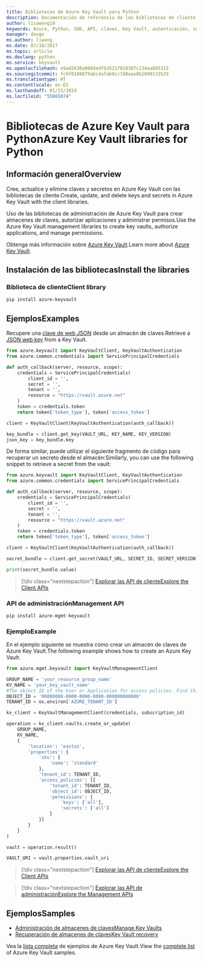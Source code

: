 ```yaml
---
title: Bibliotecas de Azure Key Vault para Python
description: Documentación de referencia de las bibliotecas de cliente de Python para Azure Key Vault
author: lisawong19
keywords: Azure, Python, SDK, API, claves, Key Vault, autenticación, secreto, clave, seguridad
manager: douge
ms.author: liwong
ms.date: 07/18/2017
ms.topic: article
ms.devlang: python
ms.service: keyvault
ms.openlocfilehash: e9ad2630a9004edfb3521f818307c134aa885315
ms.sourcegitcommit: fc9f0188879abc4afab8cc7d8aae8b2899133529
ms.translationtype: HT
ms.contentlocale: es-ES
ms.lasthandoff: 01/25/2019
ms.locfileid: "55065074"
---
```

# <a name="azure-key-vault-libraries-for-python"></a><span data-ttu-id="ac89c-104">Bibliotecas de Azure Key Vault para Python</span><span class="sxs-lookup"><span data-stu-id="ac89c-104">Azure Key Vault libraries for Python</span></span>

## <a name="overview"></a><span data-ttu-id="ac89c-105">Información general</span><span class="sxs-lookup"><span data-stu-id="ac89c-105">Overview</span></span>

<span data-ttu-id="ac89c-106">Cree, actualice y elimine claves y secretos en Azure Key Vault con las bibliotecas de cliente.</span><span class="sxs-lookup"><span data-stu-id="ac89c-106">Create, update, and delete keys and secrets in Azure Key Vault with the client libraries.</span></span>

<span data-ttu-id="ac89c-107">Uso de las bibliotecas de administración de Azure Key Vault para crear almacenes de claves, autorizar aplicaciones y administrar permisos.</span><span class="sxs-lookup"><span data-stu-id="ac89c-107">Use the Azure Key Vault management libraries to create key vaults, authorize applications, and manage permissions.</span></span> 

<span data-ttu-id="ac89c-108">Obtenga más información sobre [Azure Key Vault](/azure/key-vault/key-vault-whatis).</span><span class="sxs-lookup"><span data-stu-id="ac89c-108">Learn more about [Azure Key Vault](/azure/key-vault/key-vault-whatis).</span></span>

## <a name="install-the-libraries"></a><span data-ttu-id="ac89c-109">Instalación de las bibliotecas</span><span class="sxs-lookup"><span data-stu-id="ac89c-109">Install the libraries</span></span>

### <a name="client-library"></a><span data-ttu-id="ac89c-110">Biblioteca de cliente</span><span class="sxs-lookup"><span data-stu-id="ac89c-110">Client library</span></span>

```bash
pip install azure-keyvault
```

## <a name="examples"></a><span data-ttu-id="ac89c-111">Ejemplos</span><span class="sxs-lookup"><span data-stu-id="ac89c-111">Examples</span></span>

<span data-ttu-id="ac89c-112">Recupere una [clave de web JSON](https://tools.ietf.org/html/draft-ietf-jose-json-web-key-18) desde un almacén de claves.</span><span class="sxs-lookup"><span data-stu-id="ac89c-112">Retrieve a [JSON web key](https://tools.ietf.org/html/draft-ietf-jose-json-web-key-18) from a Key Vault.</span></span>

```python
from azure.keyvault import KeyVaultClient, KeyVaultAuthentication
from azure.common.credentials import ServicePrincipalCredentials

def auth_callback(server, resource, scope):
    credentials = ServicePrincipalCredentials(
        client_id = '',
        secret = '',
        tenant = '',
        resource = "https://vault.azure.net"
    )
    token = credentials.token
    return token['token_type'], token['access_token']

client = KeyVaultClient(KeyVaultAuthentication(auth_callback))

key_bundle = client.get_key(VAULT_URL, KEY_NAME, KEY_VERSION)
json_key = key_bundle.key
```

<span data-ttu-id="ac89c-113">De forma similar, puede utilizar el siguiente fragmento de código para recuperar un secreto desde el almacén:</span><span class="sxs-lookup"><span data-stu-id="ac89c-113">Similarly, you can use the following snippet to retrieve a secret from the vault:</span></span>

```python
from azure.keyvault import KeyVaultClient, KeyVaultAuthentication
from azure.common.credentials import ServicePrincipalCredentials

def auth_callback(server, resource, scope):
    credentials = ServicePrincipalCredentials(
        client_id = '',
        secret = '',
        tenant = '',
        resource = "https://vault.azure.net"
    )
    token = credentials.token
    return token['token_type'], token['access_token']

client = KeyVaultClient(KeyVaultAuthentication(auth_callback))

secret_bundle = client.get_secret(VAULT_URL, SECRET_ID, SECRET_VERSION)

print(secret_bundle.value)
```

> [!div class="nextstepaction"]
> [<span data-ttu-id="ac89c-114">Explorar las API de cliente</span><span class="sxs-lookup"><span data-stu-id="ac89c-114">Explore the Client APIs</span></span>](/python/api/overview/azure/keyvault/client)

### <a name="management-api"></a><span data-ttu-id="ac89c-115">API de administración</span><span class="sxs-lookup"><span data-stu-id="ac89c-115">Management API</span></span>

```bash
pip install azure-mgmt-keyvault
```

### <a name="example"></a><span data-ttu-id="ac89c-116">Ejemplo</span><span class="sxs-lookup"><span data-stu-id="ac89c-116">Example</span></span>
<span data-ttu-id="ac89c-117">En el ejemplo siguiente se muestra cómo crear un almacén de claves de Azure Key Vault.</span><span class="sxs-lookup"><span data-stu-id="ac89c-117">The following example shows how to create an Azure Key Vault.</span></span> 

```python
from azure.mgmt.keyvault import KeyVaultManagementClient

GROUP_NAME = 'your_resource_group_name'
KV_NAME = 'your_key_vault_name'
#The object ID of the User or Application for access policies. Find this number in the portal
OBJECT_ID = '00000000-0000-0000-0000-000000000000'
TENANT_ID = os.environ['AZURE_TENANT_ID']

kv_client = KeyVaultManagementClient(credentials, subscription_id)

operation = kv_client.vaults.create_or_update(
    GROUP_NAME,
    KV_NAME,
    {
        'location': 'eastus',
        'properties': {
            'sku': {
                'name': 'standard'
            },
            'tenant_id': TENANT_ID,
            'access_policies': [{
                'tenant_id': TENANT_ID,
                'object_id': OBJECT_ID,
                'permissions': {
                    'keys': ['all'],
                    'secrets': ['all']
                }
            }]
        }
    }
)

vault = operation.result()

VAULT_URI = vault.properties.vault_uri
```
> [!div class="nextstepaction"]
> [<span data-ttu-id="ac89c-118">Explorar las API de cliente</span><span class="sxs-lookup"><span data-stu-id="ac89c-118">Explore the Client APIs</span></span>](/python/api/overview/azure/keyvault/client)

> [!div class="nextstepaction"]
> [<span data-ttu-id="ac89c-119">Explorar las API de administración</span><span class="sxs-lookup"><span data-stu-id="ac89c-119">Explore the Management APIs</span></span>](/python/api/overview/azure/keyvault/management)

## <a name="samples"></a><span data-ttu-id="ac89c-120">Ejemplos</span><span class="sxs-lookup"><span data-stu-id="ac89c-120">Samples</span></span>
* <span data-ttu-id="ac89c-121">[Administración de almacenes de claves][1]</span><span class="sxs-lookup"><span data-stu-id="ac89c-121">[Manage Key Vaults][1]</span></span> 
* <span data-ttu-id="ac89c-122">[Recuperación de almacenes de claves][2]</span><span class="sxs-lookup"><span data-stu-id="ac89c-122">[Key Vault recovery][2]</span></span>

[1]: https://azure.microsoft.com/resources/samples/key-vault-python-manage/
[2]: https://azure.microsoft.com/resources/samples/key-vault-recovery-python/

<span data-ttu-id="ac89c-123">Vea la [lista completa](https://azure.microsoft.com/resources/samples/?platform=python&term=key+vault) de ejemplos de Azure Key Vault.</span><span class="sxs-lookup"><span data-stu-id="ac89c-123">View the [complete list](https://azure.microsoft.com/resources/samples/?platform=python&term=key+vault) of Azure Key Vault samples.</span></span> 

